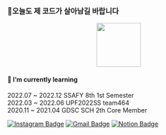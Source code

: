 ###  💬오늘도 제 코드가 살아남길 바랍니다

<div align="center"><img width=100 height=100 src="https://github.githubassets.com/images/mona-loading-default.gif" /></div>

#### 🌱 I’m currently learning
<p>
2022.07 ~ 2022.12 SSAFY 8th 1st Semester <br>
2022.03 ~ 2022.06 UPF2022SS team464<br>
2020.11 ~ 2021.04 GDSC SCH 2th Core Member <br>

</p>

<!-- <div>
  
  [![Solved.ac프로필](http://mazassumnida.wtf/api/v2/generate_badge?boj=dlswotmd)](https://solved.ac/dlswotmd)
  
</div> -->
  

<p>
  
[![Instagram Badge](https://img.shields.io/badge/Instagram-ff69b4?style=flat-square&logo=instagram&logoColor=white&link=https://www.instagram.com/orland5_2/)](https://www.instagram.com/orland5_2/)
[![Gmail Badge](https://img.shields.io/badge/Gmail-d14836?style=flat-square&logo=Gmail&logoColor=white&link=mailto:dlswotmd@gmail.com)](mailto:dlswotmd@gmail.com)
[![Notion Badge](https://img.shields.io/badge/notion-ffffff?style=flat-square&logo=Notion&logoColor=black&link=https://orland5.notion.site/)](https://orland5.notion.site/)
</p>


<!--
**ingkoon/ingkoon** is a ✨ _special_ ✨ repository because its `README.md` (this file) appears on your GitHub profile.

Here are some ideas to get you started:

- 🔭 I’m currently working on ...
-  ...
- 👯 I’m looking to collaborate on ...
- 🤔 I’m looking for help with ...
- 💬 Ask me about ...
- 📫 How to reach me: ...
- 😄 Pronouns: ...
- ⚡ Fun fact: ...
-->



